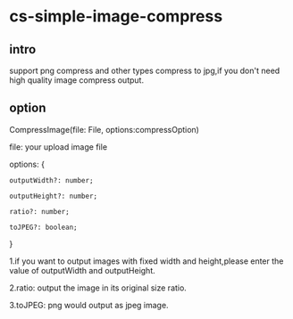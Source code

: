 # cs-simple-image-compress
## intro

support png compress and other types compress to jpg,if you don't need high quality image compress output.

## option

CompressImage(file: File, options:compressOption)

file: your upload image file

options: {
    
    outputWidth?: number;

    outputHeight?: number;

    ratio?: number;

    toJPEG?: boolean;

}

1.if you want to output images with fixed width and height,please enter the value of outputWidth and outputHeight.

2.ratio: output the image in its original size ratio.

3.toJPEG: png would output as jpeg image.
